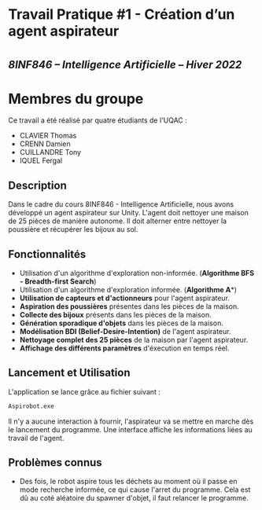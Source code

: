 # Travail Pratique #1 - Création d’un agent aspirateur
# 
## _8INF846 – Intelligence Artificielle – Hiver 2022_
#
# Membres du groupe

Ce travail a été réalisé par quatre étudiants de l'UQAC :

- CLAVIER Thomas
- CRENN Damien
- CUILLANDRE Tony
- IQUEL Fergal

## Description

Dans le cadre du cours 8INF846 - Intelligence Artificielle, nous avons développé un agent aspirateur sur Unity. L'agent doit nettoyer une maison de 25 pièces de manière autonome. Il doit alterner entre nettoyer la poussière et récupérer les bijoux au sol.

## Fonctionnalités

- Utilisation d'un algorithme d'exploration non-informée. (**Algorithme BFS - Breadth-first Search**)
- Utilisation d'un algorithme d'exploration informée. (**Algorithme A***)
- **Utilisation de capteurs et d'actionneurs** pour l'agent aspirateur.
- **Aspiration des poussières** présentes dans les pièces de la maison.
- **Collecte des bijoux** présents dans les pièces de la maison.
- **Génération sporadique d'objets** dans les pièces de la maison.
- **Modélisation BDI (Belief-Desire-Intention)** de l'agent aspirateur.
- **Nettoyage complet des 25 pièces** de la maison par l'agent aspirateur.
- **Affichage des différents paramètres** d'éxecution en temps réel.

## Lancement et Utilisation

L'application se lance grâce au fichier suivant :

```sh
Aspirobot.exe
```

Il n'y a aucune interaction à fournir, l'aspirateur va se mettre en marche dès le lancement du programme. Une interface affiche les informations liées au travail de l'agent.

## Problèmes connus

- Des fois, le robot aspire tous les déchets au moment où il passe en mode recherche informée, ce qui cause l'arret du programme. Cela est dû au coté aléatoire du spawner d'objet, il faut relancer le programme.
